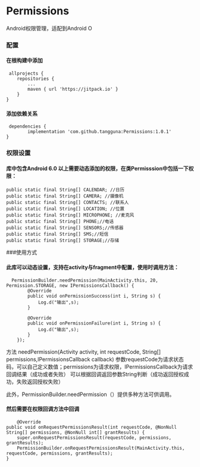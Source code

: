 # Permissions
Android权限管理，适配到Android O
### 配置
#### 在根构建中添加
     allprojects {
		repositories {
			...
			maven { url 'https://jitpack.io' }
		}
	}
#### 添加依赖关系
     dependencies {
	        implementation 'com.github.tangguna:Permissions:1.0.1'
	}
  
  
### 权限设置
#### 库中包含Android 6.0 以上需要动态添加的权限，在类Permisssion中包括一下权限：
    public static final String[] CALENDAR; //日历
    public static final String[] CAMERA; //摄像机
    public static final String[] CONTACTS; //联系人
    public static final String[] LOCATION; //位置
    public static final String[] MICROPHONE; //麦克风
    public static final String[] PHONE;//电话
    public static final String[] SENSORS;//传感器
    public static final String[] SMS;//短信
    public static final String[] STORAGE;//存储
    
###使用方式
#### 此库可以动态设置，支持在activity与fragment中配置，使用时调用方法：
      PermissionBuilder.needPermission(MainActivity.this, 20, Permission.STORAGE, new IPermissionsCallback() {
            @Override
            public void onPermissionSuccess(int i, String s) {
                Log.d("输出",s);
            }

            @Override
            public void onPermissionFailure(int i, String s) {
                Log.d("输出",s);
            }
        });
方法 needPermission(Activity activity, int requestCode, String[] permissions,IPermissionsCallback callback) 
参数requestCode为请求状态码，可以自己定义数值；permissions为请求权限，IPermissionsCallback为请求回调结果（成功或者失败）
可以根据回调返回参数String判断（成功返回授权成功，失败返回授权失败）

此外，PermissionBuilder.needPermission（）提供多种方法可供调用。

#### 然后需要在权限回调方法中回调
        @Override
    public void onRequestPermissionsResult(int requestCode, @NonNull String[] permissions, @NonNull int[] grantResults) {
        super.onRequestPermissionsResult(requestCode, permissions, grantResults);
        PermissionBuilder.onRequestPermissionsResult(MainActivity.this, requestCode, permissions, grantResults);
    }

